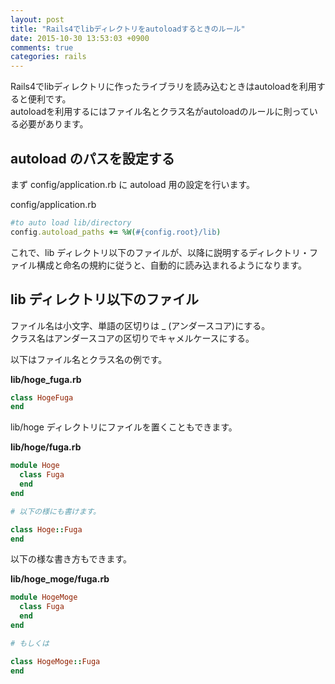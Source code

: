 ```yaml
---
layout: post
title: "Rails4でlibディレクトリをautoloadするときのルール"
date: 2015-10-30 13:53:03 +0900
comments: true
categories: rails
---
```


Rails4でlibディレクトリに作ったライブラリを読み込むときはautoloadを利用すると便利です。  
autoloadを利用するにはファイル名とクラス名がautoloadのルールに則っている必要があります。  

## autoload のパスを設定する

まず config/application.rb に autoload 用の設定を行います。

config/application.rb


~~~ruby
#to auto load lib/directory
config.autoload_paths += %W(#{config.root}/lib)

~~~

これで、lib ディレクトリ以下のファイルが、以降に説明するディレクトリ・ファイル構成と命名の規約に従うと、自動的に読み込まれるようになります。

## lib ディレクトリ以下のファイル
ファイル名は小文字、単語の区切りは _ (アンダースコア)にする。  
クラス名はアンダースコアの区切りでキャメルケースにする。

以下はファイル名とクラス名の例です。

__lib/hoge_fuga.rb__


~~~ruby
class HogeFuga
end

~~~

lib/hoge ディレクトリにファイルを置くこともできます。

__lib/hoge/fuga.rb__


~~~ruby
module Hoge
  class Fuga
  end
end

# 以下の様にも書けます。

class Hoge::Fuga
end

~~~

以下の様な書き方もできます。

__lib/hoge_moge/fuga.rb__

~~~ruby
module HogeMoge
  class Fuga
  end
end

# もしくは

class HogeMoge::Fuga
end

~~~
